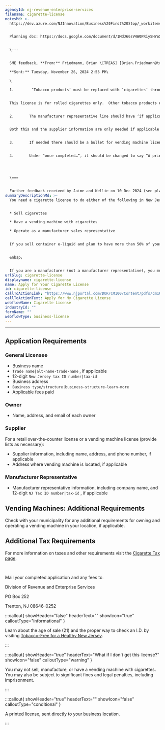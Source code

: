 ```yaml
---
agencyId: nj-revenue-enterprise-services
filename: cigarette-license
notesMd: >-
  https://dev.azure.com/NJInnovation/Business%20First%20Stop/_workitems/edit/6751


  Planning doc: https://docs.google.com/document/d/1MdJ66sV4W0PRiySHYoXzpE62F43H3YHvMK1wYczHW70/edit?tab=t.0


  \---


  SME feedback, **From:** Friedmann, Brian \[TREAS] [Brian.Friedmann@treas.nj.gov](mailto:Brian.Friedmann@treas.nj.gov)\

  **Sent:** Tuesday, November 26, 2024 2:55 PM\

  \

  1.        ‘Tobacco products’ must be replaced with ‘cigarettes’ throughout the document. 


  This license is for rolled cigarettes only.  Other tobacco products do not require this license to be sold.


  2.       The manufacturer representative line should have ‘if applicable’ added to the end and ‘address of machine location’ removed. 


  Both this and the supplier information are only needed if applicable to the license type selected at the top of the application.


  3.       If needed there should be a bullet for vending machine license which states what information is needed.


  4.       Under “once completed…”, it should be changed to say “A printed license will be sent directly to your business location.”




  \===


  Further feedback received by Jaime and Kellie on 10 Dec 2024 (see planning doc)
summaryDescriptionMd: >-
  You need a cigarette license to do either of the following in New Jersey:


  * Sell cigarettes

  * Have a vending machine with cigarettes

  * Operate as a manufacturer sales representative


  If you sell container e-liquid and plan to have more than 50% of your retail sales come from electronic smoking devices, related accessories, and/or liquid nicotine, you must [apply for a Vapor Business License with the NJ Division of Taxation](https://www.nj.gov/treasury/taxation/pdf/other_forms/tobacco/vb-r.pdf).


  &nbsp;


  If you are a manufacturer (not a manufacturer representative), you must [submit an application with the NJ Division of Taxation] (https://www.nj.gov/treasury/taxation/prnttobacco.shtml).
urlSlug: cigarette-license
displayname: cigarette-license
name: Apply for Your Cigarette License
id: cigarette-license
callToActionLink: "https://www.njportal.com/DOR/CM100/Content/pdfs/cm100CigApp.pdf "
callToActionText: Apply for My Cigarette License
webflowName: Cigarette License
industryId: ""
formName: ""
webflowType: business-license
---
```

- - -

## Application Requirements
### General Licensee
* Business name
*  `Trade name|alt-name-trade-name` , if applicable
* 12-digit `New Jersey tax ID number|tax-id` 
* Business address
*  `Business type/structure|business-structure-learn-more`
* Applicable fees paid
### Owner
* Name, address, and email of each owner
### Supplier
For a retail over-the-counter license or a vending machine license (provide lists as necessary):
* Supplier information, including name, address, and phone number, if applicable
* Address where vending machine is located, if applicable
### Manufacturer Representative
* Manufacturer representative information, including company name, and 12-digit `NJ Tax ID number|tax-id` , if applicable

## Vending Machines: Additional Requirements
Check with your municipality for any additional requirements for owning and operating a vending machine in your location, if applicable.

## Additional Tax Requirements
For more information on taxes and other requirements visit the [Cigarette Tax page](https://www.nj.gov/treasury/taxation/cigarette.shtml).

&nbsp;

Mail your completed application and any fees to: 

Division of Revenue and Enterprise Services

PO Box 252

Trenton, NJ 08646-0252

:::callout{ showHeader="false" headerText="" showIcon="true" calloutType="informational" }

Learn about the age of sale (21) and the proper way to check an I.D. by visiting [Tobacco-Free for a Healthy New Jersey](https://www.tobaccofreenj.com/stomp).

:::

:::callout{ showHeader="true" headerText="What if I don't get this license?" showIcon="false" calloutType="warning" }

You may not sell, manufacture, or have a vending machine with cigarettes. You may also be subject to significant fines and legal penalties, including imprisonment.

:::

:::callout{ showHeader="true" headerText="" showIcon="false" calloutType="conditional" }

A printed license, sent directly to your business location.

:::
